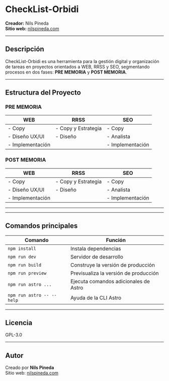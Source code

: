 # CheckList-Orbidi

**Creador:** Nils Pineda  
**Sitio web:** [nilspineda.com](https://nilspineda.com)

---

## Descripción

CheckList-Orbidi es una herramienta para la gestión digital y organización de tareas en proyectos orientados a WEB, RRSS y SEO, segmentando procesos en dos fases: **PRE MEMORIA** y **POST MEMORIA**.

---

## Estructura del Proyecto

### PRE MEMORIA

| WEB                | RRSS                   | SEO                |
|--------------------|-----------------------|--------------------|
| - Copy             | - Copy y Estrategia   | - Copy             |
| - Diseño UX/UI     | - Diseño              | - Analista         |
| - Implementación   |                       | - Implementación   |

### POST MEMORIA

| WEB                | RRSS                   | SEO                |
|--------------------|-----------------------|--------------------|
| - Copy             | - Copy y Estrategia   | - Copy             |
| - Diseño UX/UI     | - Diseño              | - Analista         |
| - Implementación   |                       | - Implementación   |

---


---

## Comandos principales

| Comando                  | Función                                     |
|--------------------------|---------------------------------------------|
| `npm install`            | Instala dependencias                        |
| `npm run dev`            | Servidor de desarrollo                      |
| `npm run build`          | Construye la versión de producción          |
| `npm run preview`        | Previsualiza la versión de producción       |
| `npm run astro ...`      | Ejecuta comandos adicionales de Astro       |
| `npm run astro -- --help`| Ayuda de la CLI Astro                      |

---

## Licencia

GPL-3.0

---

## Autor

Creado por **Nils Pineda**  
Sitio web: [nilspineda.com](https://nilspineda.com)

